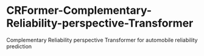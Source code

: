 # CRFormer-Complementary-Reliability-perspective-Transformer
Complementary Reliability perspective Transformer for automobile reliability prediction
